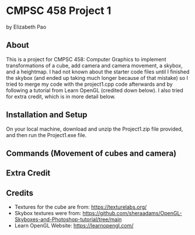 # CMPSC 458 Project 1
by Elizabeth Pao

## About 
This is a project for CMPSC 458: Computer Graphics to implement transformations of a cube, add camera and camera movement, a skybox, and a heightmap. I had not known about the starter code files until I finished the skybox (and ended up taking much longer because of that mistake) so I tried to merge my code with the project1.cpp code afterwards and by following a tutorial from Learn OpenGL (credited down below). I also tried for extra credit, which is in more detail below. 

## Installation and Setup 
On your local machine, download and unzip the Project1.zip file provided, and then run the Project1.exe file. 
## Commands (Movement of cubes and camera) 

## Extra Credit 

## Credits 
- Textures for the cube are from: https://texturelabs.org/
- Skybox textures were from: https://github.com/sheraadams/OpenGL-Skyboxes-and-Photoshop-tutorial/tree/main 
- Learn OpenGL Website: https://learnopengl.com/ 
